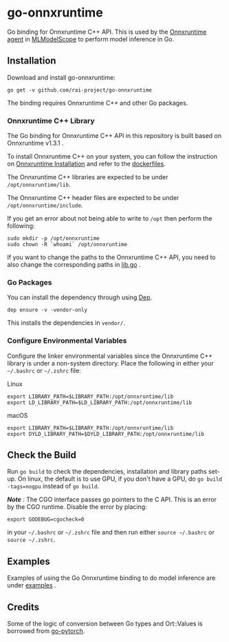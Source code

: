 # go-onnxruntime

Go binding for Onnxruntime C++ API.
This is used by the [Onnxruntime agent](https://github.com/rai-project/onnxruntime) in [MLModelScope](mlmodelscope.org) to perform model inference in Go.

## Installation

Download and install go-onnxruntime:

```
go get -v github.com/rai-project/go-onnxruntime
```

The binding requires Onnxruntime C++ and other Go packages.

### Onnxruntime C++ Library

The Go binding for Onnxruntime C++ API in this repository is built based on Onnxruntime v1.3.1 .

To install Onnxruntime C++ on your system, you can follow the instruction on [Onnxruntime Installation](https://microsoft.github.io/onnxruntime/) and refer to the [dockerfiles](dockerfiles).

The Onnxruntime C++ libraries are expected to be under `/opt/onnxruntime/lib`.

The Onnxruntime C++ header files are expected to be under `/opt/onnxruntime/include`.

If you get an error about not being able to write to `/opt` then perform the following:

```
sudo mkdir -p /opt/onnxruntime
sudo chown -R `whoami` /opt/onnxruntime
```

If you want to change the paths to the Onnxruntime C++ API, you need to also change the corresponding paths in [lib.go](lib.go) .

### Go Packages

You can install the dependency through using [Dep](https://github.com/golang/dep).

```
dep ensure -v -vendor-only
```

This installs the dependencies in `vendor/`.

### Configure Environmental Variables

Configure the linker environmental variables since the Onnxruntime C++ library is under a non-system directory. Place the following in either your `~/.bashrc` or `~/.zshrc` file:

Linux
```
export LIBRARY_PATH=$LIBRARY_PATH:/opt/onnxruntime/lib
export LD_LIBRARY_PATH=$LD_LIBRARY_PATH:/opt/onnxruntime/lib

```

macOS
```
export LIBRARY_PATH=$LIBRARY_PATH:/opt/onnxruntime/lib
export DYLD_LIBRARY_PATH=$DYLD_LIBRARY_PATH:/opt/onnxruntime/lib
```
## Check the Build

Run `go build` to check the dependencies, installation and library paths set-up.
On linux, the default is to use GPU, if you don't have a GPU, do `go build -tags=nogpu` instead of `go build`.

**_Note_** : The CGO interface passes go pointers to the C API. This is an error by the CGO runtime. Disable the error by placing:

```
export GODEBUG=cgocheck=0
```

in your `~/.bashrc` or `~/.zshrc` file and then run either `source ~/.bashrc` or `source ~/.zshrc`.

## Examples

Examples of using the Go Onnxruntime binding to do model inference are under [examples](examples) .

## Credits

Some of the logic of conversion between Go types and Ort::Values is borrowed from [go-pytorch](https://github.com/rai-project/go-pytorch).
